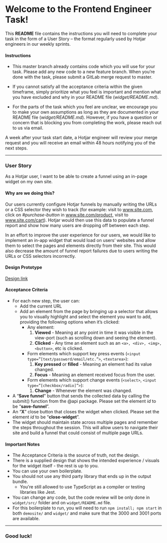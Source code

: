 # Welcome to the Frontend Engineer Task!

This **README** file contains the instructions you will need to complete your task in the form of a User Story – the format regularly used by Hotjar engineers in our weekly sprints.

#### Instructions

- This master branch already contains code which you will use for your task. Please add any new code to a new feature branch. When you’re done with the task, please submit a GitLab merge request to master.

- If you cannot satisfy all the acceptance criteria within the given timeframe, simply prioritize what you feel is important and mention what you have excluded and why in your README file (*widget/README.md*).

- For the parts of the task which you feel are unclear, we encourage you to make your own assumptions as long as they are documented in your README file  (*widget/README.md*). However, if you have a question or concern that is blocking you from completing the work, please reach out to us via email.

A week after your task start date, a Hotjar engineer will review your merge request and you will receive an email within 48 hours notifying you of the next steps. 

---

### User Story

As a Hotjar user, I want to be able to create a funnel using an in-page widget on my own site.

#### Why are we doing this?

Our users currently configure Hotjar funnels by manually writing the URLs or a CSS selector they wish to track (for example: visit to www.site.com, click on *#purchase-button* in www.site.com/product, visit to www.site.com/cart). Hotjar would then use this data to populate a funnel report and show how many users are dropping off between each step.

In an effort to improve the user experience for our users, we would like to implement an in-app widget that would load on users’ websites and allow them to select the pages and elements directly from their site. This would also decrease the amount of funnel report failures due to users writing the URLs or CSS selectors incorrectly.

#### Design Prototype

[Design link](https://www.figma.com/file/f5naBOjKqoog2jhHvM5gfj/Front-end-Engineering-task?node-id=1%3A141)

#### Acceptance Criteria

-   For each new step, the user can:
    -   Add the current URL
    -   Add an element from the page by bringing up a selector that allows you to visually highlight and select the element you want to add, providing the following options when it’s clicked:
        -   Any element:
            1.  **Viewed** - Meaning at any point in time it was visible in the view-port (such as scrolling down and seeing the element).
            2.  **Clicked** - Any time an element such as an `<a>, <div>, <img>, <button>`, etc is clicked.
        -   Form elements which support key press events (`<input type=”[text/password/email/etc.”>`, `<textarea>`):
            1.  **Key pressed** or **filled** - Meaning an element had its value changed.
            2.  **Focus** - Meaning an element received focus from the user.
        -   Form elements which support change events (`<select>`, `<input type=”[checkbox/radio]”>`):
            1.  **Change** - Whenever the element was changed.
-   A “**Save funnel**” button that sends the collected data by calling the submit() function from the @api package. Please set the element *id* to be “**save-funnel**”.
-   An “**X**” close button that closes the widget when clicked. Please set the element *id* to be “**close-widget**”.
-   The widget should maintain state across multiple pages and remember the steps throughout the session. This will allow users to navigate their site and build a funnel that could consist of multiple page URLs.

#### Important Notes

- The Acceptance Criteria is the source of truth, not the design. 
- There is a supplied design that shows the intended experience / visuals for the widget itself - the rest is up to you.
- You can use your own boilerplate.
- You should not use any third party library that ends up in the output bundle.
    - You're still allowed to use TypeScript as a compiler or testing libraries like Jest.
- You can change any code, but the code review will be only done in `widget/src/` folder and on `widget/README.md` file.
- For this boilerplate to run, you will need to run `npm install; npm start` in both `demosite/` and `widget/` and make sure that the 3000 and 3001 ports are available.

---

### Good luck!
